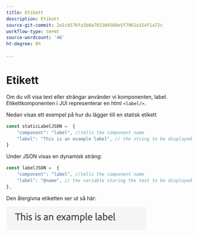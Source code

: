 ```yaml
---
title: Etikett
description: Etikett
source-git-commit: 2e1cb576fa3b0a765304508e5f7962a154f1a72c
workflow-type: tm+mt
source-wordcount: '46'
ht-degree: 0%

---
```


# Etikett

Om du vill visa text eller strängar använder vi komponenten, label.
Etikettkomponenten i JUI representerar en html `<label/>`.

Nedan visas ett exempel på hur du lägger till en statisk etikett

```js title="staticLabel.js"
const staticLabelJSON =  {
    "component": "label", //tells the component name
    "label": "This is an example label", // the string to be displayed
}
```

Under JSON visas en dynamisk sträng:

```js title="dynamicLabel.js"
const labelJSON =  {
    "component": "label", //tells the component name
    "label": "@name", // the variable storing the text to be displayed
},
```

Den återgivna etiketten ser ut så här:

![label](./imgs/label.png "Etikett")